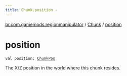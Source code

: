```yaml
---
title: Chunk.position - 
---
```


[br.com.gamemods.regionmanipulator](../index.html) / [Chunk](index.html) / [position](./position.html)

# position

`val position: `[`ChunkPos`](../-chunk-pos/index.html)

The X/Z position in the world where this chunk resides.


